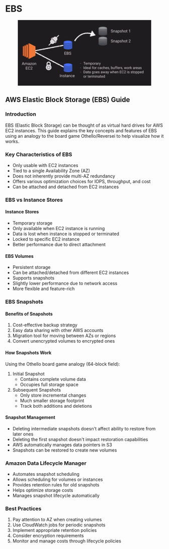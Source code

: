# EBS

<figure><img src="../../../../.gitbook/assets/image (12) (1) (1) (1).png" alt=""><figcaption></figcaption></figure>

## AWS Elastic Block Storage (EBS) Guide

### Introduction

EBS (Elastic Block Storage) can be thought of as virtual hard drives for AWS EC2 instances. This guide explains the key concepts and features of EBS using an analogy to the board game Othello/Reversei to help visualize how it works.

### Key Characteristics of EBS

* Only usable with EC2 instances
* Tied to a single Availability Zone (AZ)
* Does not inherently provide multi-AZ redundancy
* Offers various optimization choices for IOPS, throughput, and cost
* Can be attached and detached from EC2 instances

### EBS vs Instance Stores

#### Instance Stores

* Temporary storage
* Only available when EC2 instance is running
* Data is lost when instance is stopped or terminated
* Locked to specific EC2 instance
* Better performance due to direct attachment

#### EBS Volumes

* Persistent storage
* Can be attached/detached from different EC2 instances
* Supports snapshots
* Slightly lower performance due to network access
* More flexible and feature-rich

### EBS Snapshots

#### Benefits of Snapshots

1. Cost-effective backup strategy
2. Easy data sharing with other AWS accounts
3. Migration tool for moving between AZs or regions
4. Convert unencrypted volumes to encrypted ones

#### How Snapshots Work

Using the Othello board game analogy (64-block field):

1. Initial Snapshot
   * Contains complete volume data
   * Occupies full storage space
2. Subsequent Snapshots
   * Only store incremental changes
   * Much smaller storage footprint
   * Track both additions and deletions

#### Snapshot Management

* Deleting intermediate snapshots doesn't affect ability to restore from later ones
* Deleting the first snapshot doesn't impact restoration capabilities
* AWS automatically manages data pointers in S3
* Snapshots can be restored to create new volumes

### Amazon Data Lifecycle Manager

* Automates snapshot scheduling
* Allows scheduling for volumes or instances
* Provides retention rules for old snapshots
* Helps optimize storage costs
* Manages snapshot lifecycle automatically

### Best Practices

1. Pay attention to AZ when creating volumes
2. Use CloudWatch jobs for periodic snapshots
3. Implement appropriate retention policies
4. Consider encryption requirements
5. Monitor and manage costs through lifecycle policies
